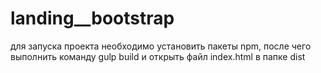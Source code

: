 # landing__bootstrap

для запуска проекта необходимо установить пакеты npm, после чего выполнить команду gulp build и открыть файл index.html в папке dist
